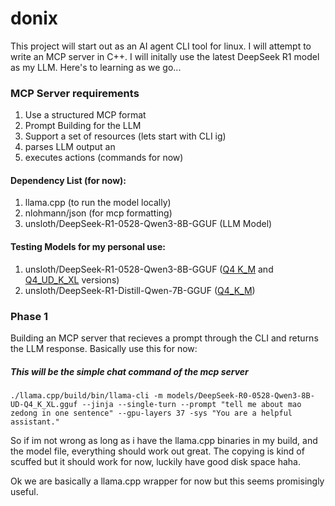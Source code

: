# donix

This project will start out as an AI agent CLI tool for linux. I will attempt to write an MCP server in C++. I will initally use the latest DeepSeek R1 model as my LLM. Here's to learning as we go...

### MCP Server requirements
 
 1. Use a structured MCP format
 2. Prompt Building for the LLM
 3. Support a set of resources (lets start with CLI ig)
 4. parses LLM output an
 5. executes actions (commands for now)
 
 #### Dependency List (for now):

 1. llama.cpp (to run the model locally)
 2. nlohmann/json (for mcp formatting)
 3. unsloth/DeepSeek-R1-0528-Qwen3-8B-GGUF (LLM Model)


 #### Testing Models for my personal use:
 1.  unsloth/DeepSeek-R1-0528-Qwen3-8B-GGUF ([Q4 K_M](https://huggingface.co/unsloth/DeepSeek-R1-0528-Qwen3-8B-GGUF/resolve/main/DeepSeek-R1-0528-Qwen3-8B-Q4_K_M.gguf) and [Q4_UD_K_XL](https://huggingface.co/unsloth/DeepSeek-R1-0528-Qwen3-8B-GGUF/resolve/main/DeepSeek-R1-0528-Qwen3-8B-UD-Q4_K_XL.gguf) versions)
 2.  unsloth/DeepSeek-R1-Distill-Qwen-7B-GGUF ([Q4_K_M](https://huggingface.co/unsloth/DeepSeek-R1-Distill-Qwen-7B-GGUF/resolve/main/DeepSeek-R1-Distill-Qwen-7B-Q4_K_M.gguf))


### Phase 1
Building an MCP server that recieves a prompt through the CLI and returns the LLM response.
Basically use this for now:
##### This will be the simple chat command of the mcp server
`./llama.cpp/build/bin/llama-cli -m models/DeepSeek-R0-0528-Qwen3-8B-UD-Q4_K_XL.gguf --jinja --single-turn --prompt "tell me about mao zedong in one sentence" --gpu-layers 37 -sys "You are a helpful assistant."`

So if im not wrong as long as i have the llama.cpp binaries in my build, and the model file, everything should work out great. The copying is kind of scuffed but it should work for now, luckily have good disk space haha. 

Ok we are basically a llama.cpp wrapper for now but this seems promisingly useful.
